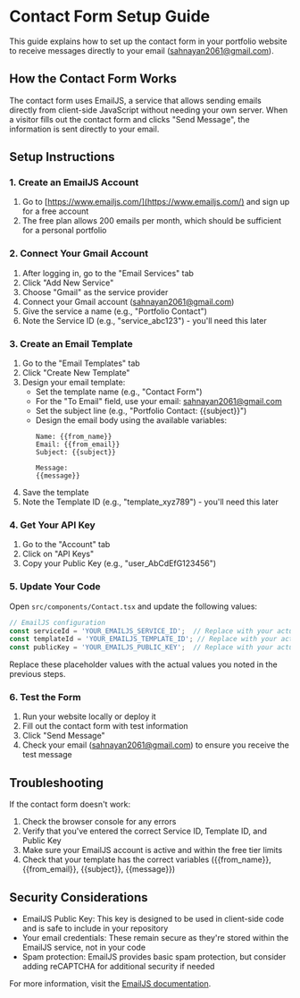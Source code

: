 # Contact Form Setup Guide

This guide explains how to set up the contact form in your portfolio website to receive messages directly to your email (sahnayan2061@gmail.com).

## How the Contact Form Works

The contact form uses EmailJS, a service that allows sending emails directly from client-side JavaScript without needing your own server. When a visitor fills out the contact form and clicks "Send Message", the information is sent directly to your email.

## Setup Instructions

### 1. Create an EmailJS Account

1. Go to [https://www.emailjs.com/](https://www.emailjs.com/) and sign up for a free account
2. The free plan allows 200 emails per month, which should be sufficient for a personal portfolio

### 2. Connect Your Gmail Account

1. After logging in, go to the "Email Services" tab
2. Click "Add New Service"
3. Choose "Gmail" as the service provider
4. Connect your Gmail account (sahnayan2061@gmail.com)
5. Give the service a name (e.g., "Portfolio Contact")
6. Note the Service ID (e.g., "service_abc123") - you'll need this later

### 3. Create an Email Template

1. Go to the "Email Templates" tab
2. Click "Create New Template"
3. Design your email template:
   - Set the template name (e.g., "Contact Form")
   - For the "To Email" field, use your email: sahnayan2061@gmail.com
   - Set the subject line (e.g., "Portfolio Contact: {{subject}}")
   - Design the email body using the available variables:
     ```
     Name: {{from_name}}
     Email: {{from_email}}
     Subject: {{subject}}
     
     Message:
     {{message}}
     ```
4. Save the template
5. Note the Template ID (e.g., "template_xyz789") - you'll need this later

### 4. Get Your API Key

1. Go to the "Account" tab
2. Click on "API Keys"
3. Copy your Public Key (e.g., "user_AbCdEfG123456")

### 5. Update Your Code

Open `src/components/Contact.tsx` and update the following values:

```javascript
// EmailJS configuration
const serviceId = 'YOUR_EMAILJS_SERVICE_ID';  // Replace with your actual Service ID
const templateId = 'YOUR_EMAILJS_TEMPLATE_ID'; // Replace with your actual Template ID
const publicKey = 'YOUR_EMAILJS_PUBLIC_KEY';  // Replace with your actual Public Key
```

Replace these placeholder values with the actual values you noted in the previous steps.

### 6. Test the Form

1. Run your website locally or deploy it
2. Fill out the contact form with test information
3. Click "Send Message"
4. Check your email (sahnayan2061@gmail.com) to ensure you receive the test message

## Troubleshooting

If the contact form doesn't work:

1. Check the browser console for any errors
2. Verify that you've entered the correct Service ID, Template ID, and Public Key
3. Make sure your EmailJS account is active and within the free tier limits
4. Check that your template has the correct variables ({{from_name}}, {{from_email}}, {{subject}}, {{message}})

## Security Considerations

- EmailJS Public Key: This key is designed to be used in client-side code and is safe to include in your repository
- Your email credentials: These remain secure as they're stored within the EmailJS service, not in your code
- Spam protection: EmailJS provides basic spam protection, but consider adding reCAPTCHA for additional security if needed

For more information, visit the [EmailJS documentation](https://www.emailjs.com/docs/). 